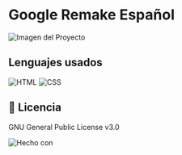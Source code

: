 # Google Remake Español
 ![Imagen del Proyecto](https://raw.githubusercontent.com/JavieruchiGames/google-remake-espanol/main/img/imagen-proyecto.png)

## Lenguajes usados
![HTML](https://img.shields.io/static/v1?label=&message=Html&color=orange&logo=html5&logoColor=white&style=for-the-badge)
![CSS](https://img.shields.io/static/v1?label=&message=CSS&color=blue&logo=css3&logoColor=white&style=for-the-badge)

## 📄 Licencia 

GNU General Public License v3.0

![Hecho con](https://img.shields.io/static/v1?label=&message=Hecho%20con%20Amor&color=green&logo=love&logoColor=white&style=for-the-badge)

